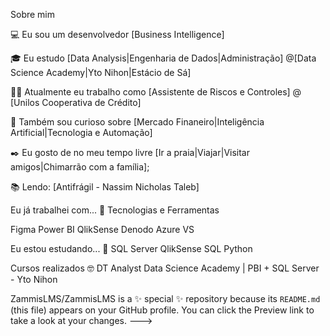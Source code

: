 Sobre mim

💻 Eu sou um desenvolvedor [Business Intelligence]

🎓 Eu estudo [Data Analysis|Engenharia de Dados|Administração] @[Data Science Academy|Yto Nihon|Estácio de Sá]

👩‍💻 Atualmente eu trabalho como [Assistente de Riscos e Controles] @ [Unilos Cooperativa de Crédito]

🔎 Também sou curioso sobre [Mercado Finaneiro|Inteligência Artificial|Tecnologia e Automação]

✒️ Eu gosto de no meu tempo livre [Ir a praia|Viajar|Visitar amigos|Chimarrão com a família];

📚 Lendo: [Antifrágil - Nassim Nicholas Taleb]

Eu já trabalhei com... 🔧
Tecnologias e Ferramentas

Figma Power BI QlikSense Denodo Azure VS

Eu estou estudando... 🧩
SQL Server QlikSense SQL Python

Cursos realizados 🤓
DT Analyst Data Science Academy | PBI + SQL Server - Yto Nihon


ZammisLMS/ZammisLMS is a ✨ special ✨ repository because its `README.md` (this file) appears on your GitHub profile.
You can click the Preview link to take a look at your changes.
--->
